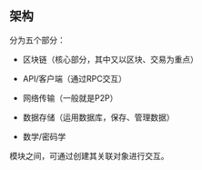 ## 架构

分为五个部分：

* 区块链（核心部分，其中又以区块、交易为重点）

* API/客户端（通过RPC交互）

* 网络传输（一般就是P2P）

* 数据存储（运用数据库，保存、管理数据）

* 数学/密码学

模块之间，可通过创建其关联对象进行交互。

